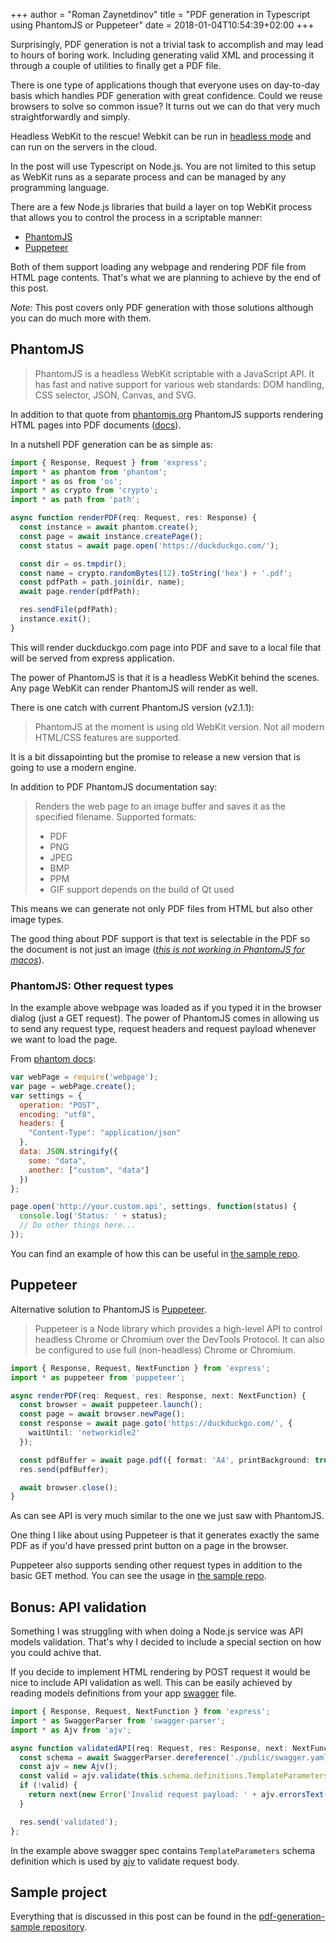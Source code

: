 +++
author = "Roman Zaynetdinov"
title = "PDF generation in Typescript using PhantomJS or Puppeteer"
date = 2018-01-04T10:54:39+02:00
+++

Surprisingly, PDF generation is not a trivial task to accomplish and may
lead to hours of boring work. Including generating valid XML and processing it
through a couple of utilities to finally get a PDF file.

There is one type of applications though that everyone uses on day-to-day basis
which handles PDF generation with great confidence. Could we reuse browsers
to solve so common issue? It turns out we can do that
very much straightforwardly and simply.

Headless WebKit to the rescue! Webkit can be run in [headless mode](https://en.wikipedia.org/wiki/Headless_browser)
and can run on the servers in the cloud.

In the post will use Typescript on Node.js.
You are not limited to this setup as WebKit runs as a separate process
and can be managed by any programming language.

There are a few Node.js libraries that build a layer on top WebKit process
that allows you to control the process in a scriptable manner:

* [PhantomJS](http://phantomjs.org/)
* [Puppeteer](https://github.com/GoogleChrome/puppeteer)

Both of them support loading any webpage and rendering PDF file from HTML page
contents. That's what we are planning to achieve by the end of this post.

*Note:* This post covers only PDF generation with those solutions although
you can do much more with them.


## PhantomJS

> PhantomJS is a headless WebKit scriptable with a JavaScript API.
> It has fast and native support for various web standards: DOM handling,
> CSS selector, JSON, Canvas, and SVG.

In addition to that quote from [phantomjs.org](http://phantomjs.org/)
PhantomJS supports rendering HTML pages into PDF documents
([docs](http://phantomjs.org/api/webpage/method/render.html)).

In a nutshell PDF generation can be as simple as:

```typescript
import { Response, Request } from 'express';
import * as phantom from 'phantom';
import * as os from 'os';
import * as crypto from 'crypto';
import * as path from 'path';

async function renderPDF(req: Request, res: Response) {
  const instance = await phantom.create();
  const page = await instance.createPage();
  const status = await page.open('https://duckduckgo.com/');

  const dir = os.tmpdir();
  const name = crypto.randomBytes(12).toString('hex') + '.pdf';
  const pdfPath = path.join(dir, name);
  await page.render(pdfPath);

  res.sendFile(pdfPath);
  instance.exit();
}

```

This will render duckduckgo.com page into PDF and save to a local file that
will be served from express application.

The power of PhantomJS is that it is a headless WebKit behind the scenes.
Any page WebKit can render PhantomJS will render as well.

There is one catch with current PhantomJS version (v2.1.1):

> PhantomJS at the moment is using old WebKit version. Not all modern HTML/CSS
> features are supported.

It is a bit dissapointing but the promise to release a new version that is going
to use a modern engine.

In addition to PDF PhantomJS documentation say:

> Renders the web page to an image buffer and saves it as the specified filename.
> Supported formats:
>
> * PDF
> * PNG
> * JPEG
> * BMP
> * PPM
> * GIF support depends on the build of Qt used

This means we can generate not only PDF files from HTML but also other image types.

The good thing about PDF support is that text is selectable in the PDF so the
document is not just an image
(*[this is not working in PhantomJS for macos](https://github.com/ariya/phantomjs/issues/10373)*).


### PhantomJS: Other request types

In the example above webpage was loaded as if you typed it in the browser
dialog (just a GET request). The power of PhantomJS comes in allowing us to send
any request type, request headers and request payload whenever we want
to load the page.

From [phantom docs](http://phantomjs.org/api/webpage/method/open.html):

```javascript
var webPage = require('webpage');
var page = webPage.create();
var settings = {
  operation: "POST",
  encoding: "utf8",
  headers: {
    "Content-Type": "application/json"
  },
  data: JSON.stringify({
    some: "data",
    another: ["custom", "data"]
  })
};

page.open('http://your.custom.api', settings, function(status) {
  console.log('Status: ' + status);
  // Do other things here...
});
```

You can find an example of how this can be useful in
[the sample repo](https://github.com/zaynetro/pdf-generator-typescript-sample/blob/38b46637f5c0847e29dcb2a3692cfb57001846fe/src/controllers/template.ts#L43).

## Puppeteer

Alternative solution to PhantomJS is [Puppeteer](https://github.com/GoogleChrome/puppeteer).

> Puppeteer is a Node library which provides a high-level API to control
> headless Chrome or Chromium over the DevTools Protocol. It can also be
> configured to use full (non-headless) Chrome or Chromium.


```typescript
import { Response, Request, NextFunction } from 'express';
import * as puppeteer from 'puppeteer';

async renderPDF(req: Request, res: Response, next: NextFunction) {
  const browser = await puppeteer.launch();
  const page = await browser.newPage();
  const response = await page.goto('https://duckduckgo.com/', {
    waitUntil: 'networkidle2'
  });

  const pdfBuffer = await page.pdf({ format: 'A4', printBackground: true });
  res.send(pdfBuffer);

  await browser.close();
}

```

As can see API is very much similar to the one we just saw with PhantomJS.

One thing I like about using Puppeteer is that it generates exactly the same
PDF as if you'd have pressed print button on a page in the
browser.

Puppeteer also supports sending other request types in addition to the basic
GET method. You can see the usage in
[the sample repo](https://github.com/zaynetro/pdf-generator-typescript-sample/blob/38b46637f5c0847e29dcb2a3692cfb57001846fe/src/controllers/template.ts#L110).


## Bonus: API validation

Something I was struggling with when doing a Node.js service was
API models validation. That's why I decided to include a special section
on how you could achive that.

If you decide to implement HTML rendering by POST request it would be nice
to include API validation as well. This can be easily achieved by reading models
definitions from your app [swagger](https://swagger.io/specification/) file.

```typescript
import { Response, Request, NextFunction } from 'express';
import * as SwaggerParser from 'swagger-parser';
import * as Ajv from 'ajv';

async function validatedAPI(req: Request, res: Response, next: NextFunction) {
  const schema = await SwaggerParser.dereference('./public/swagger.yaml');
  const ajv = new Ajv();
  const valid = ajv.validate(this.schema.definitions.TemplateParameters, req.body);
  if (!valid) {
    return next(new Error('Invalid request payload: ' + ajv.errorsText()));
  }

  res.send('validated');
};
```

In the example above swagger spec contains `TemplateParameters` schema definition which
is used by [ajv](https://github.com/epoberezkin/ajv) to validate request body.


## Sample project

Everything that is discussed in this post can be found in
the [pdf-generation-sample repository](https://github.com/zaynetro/pdf-generator-typescript-sample).
